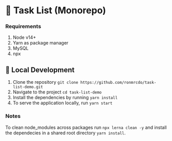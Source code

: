 # 🎉 Task List (Monorepo)

### Requirements
1. Node v14+
2. Yarn as package manager
3. MySQL
4. npx

## 🔨 Local Development

1. Clone the repository `git clone https://github.com/ronmrcdo/task-list-demo.git`
2. Navigate to the project `cd task-list-demo`
3. Install the dependencies by running `yarn install`
4. To serve the application locally, run `yarn start`


### Notes

To clean node_modules across packages run `npx lerna clean -y` and install the dependecies in a shared root directory `yarn install`.